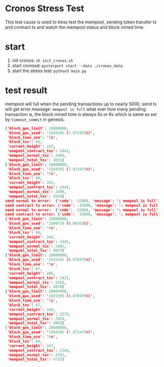 # Cronos Stress Test
This test cause is used to tress test the mempool, sending token transfer tx and contract tx and watch the mempool status and block mined time.

# start
1. init cronos: `sh init_cronos.sh`
2. start cronosd: `pystarport start --data ./cronos_data`
3. start the stress test: `python3 main.py`

# test result
mempool will full when the pending transactions up to nearly 5000, send tx will get error message: `mempool is full`
what ever how many pending transaction is, the block mined time is always 5s or 6s which is same as set by `timeout_commit` in genesis.
```json
{'block_gas_limit': 20000000,
 'block_gas_used': '1594395 (7.971975%)',
 'block_time_use': '5s',
 'block_txs': 66,
 'current_height': 242,
 'mempool_contract_txs': 2443,
 'mempool_normal_txs': 2489,
 'mempool_total_txs': 4932}
{'block_gas_limit': 20000000,
 'block_gas_used': '1594395 (7.971975%)',
 'block_time_use': '5s',
 'block_txs': 66,
 'current_height': 243,
 'mempool_contract_txs': 2444,
 'mempool_normal_txs': 2490,
 'mempool_total_txs': 4934}
send normal tx error:  {'code': -32000, 'message': ': mempool is full'}
send contract tx error: {'code': -32000, 'message': ': mempool is full'}
send normal tx error:  {'code': -32000, 'message': ': mempool is full'}
send contract tx error: {'code': -32000, 'message': ': mempool is full'}
{'block_gas_limit': 20000000,
 'block_gas_used': '1600710 (8.00355%)',
 'block_time_use': '6s',
 'block_txs': 66,
 'current_height': 244,
 'mempool_contract_txs': 2445,
 'mempool_normal_txs': 2492,
 'mempool_total_txs': 4937}
{'block_gas_limit': 20000000,
 'block_gas_used': '1615395 (8.076975%)',
 'block_time_use': '5s',
 'block_txs': 67,
 'current_height': 245,
 'mempool_contract_txs': 2412,
 'mempool_normal_txs': 2458,
 'mempool_total_txs': 4870}
{'block_gas_limit': 20000000,
 'block_gas_used': '1615395 (8.076975%)',
 'block_time_use': '5s',
 'block_txs': 67,
 'current_height': 246,
 'mempool_contract_txs': 2379,
 'mempool_normal_txs': 2424,
 'mempool_total_txs': 4803}
{'block_gas_limit': 20000000,
 'block_gas_used': '1594395 (7.971975%)',
 'block_time_use': '6s',
 'block_txs': 66,
 'current_height': 247,
 'mempool_contract_txs': 2346,
 'mempool_normal_txs': 2391,
 'mempool_total_txs': 4737}
```